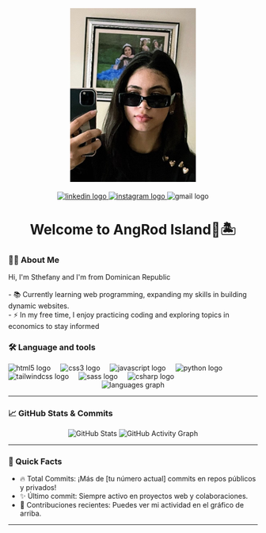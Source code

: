 <div align="center">
  <img height="350" src="https://github.com/AngRodSt/AngRodSt/blob/main/Img.jpeg"  />
</div>

<br clear="both">

<div align="center">
  <a href="https://www.linkedin.com/in/sthefanyang-2dacuenta-6348642ba/" target="_blank">
    <img src="https://img.shields.io/static/v1?message=LinkedIn&logo=linkedin&label=&color=0077B5&logoColor=white&labelColor=&style=for-the-badge" height="25" alt="linkedin logo"  />
  </a>
  <a href="https://www.instagram.com/angeles_sth/" target="_blank">
    <img src="https://img.shields.io/static/v1?message=ig&logo=instagram&label=Angeles_sth&color=E4405F&logoColor=white&labelColor=E4405F&style=for-the-badge" height="25" alt="instagram logo"  />
  </a>
  <img src="https://img.shields.io/static/v1?message=Gm&logo=gmail&label=sthefanyangeles@gmail.com&color=D14836&logoColor=white&labelColor=D14836&style=for-the-badge" height="25" alt="gmail logo"  />
</div>

<h1 align="center">Welcome to AngRod Island👋🏝️</h1>

<h3 align="left">👩‍💻  About Me</h3>

<p align="left">Hi, I'm Sthefany and I'm from Dominican Republic<br><br>- 📚  Currently learning web programming, expanding my skills in building dynamic websites.<br>- ⚡ In my free time, I enjoy practicing coding and exploring topics in economics to stay informed</p>

<h3 align="left">🛠 Language and tools</h3>

<div align="left">
  <img src="https://cdn.jsdelivr.net/gh/devicons/devicon/icons/html5/html5-original.svg" height="40" alt="html5 logo"  />
  <img width="12" />
  <img src="https://cdn.jsdelivr.net/gh/devicons/devicon/icons/css3/css3-original.svg" height="40" alt="css3 logo"  />
  <img width="12" />
  <img src="https://cdn.jsdelivr.net/gh/devicons/devicon/icons/javascript/javascript-original.svg" height="40" alt="javascript logo"  />
  <img width="12" />
  <img src="https://cdn.jsdelivr.net/gh/devicons/devicon/icons/python/python-original.svg" height="40" alt="python logo"  />
  <img width="12" />
  <img src="https://skillicons.dev/icons?i=tailwind" height="40" alt="tailwindcss logo"  />
  <img width="12" />
  <img src="https://cdn.jsdelivr.net/gh/devicons/devicon/icons/sass/sass-original.svg" height="40" alt="sass logo"  />
  <img width="12" />
  <img src="https://skillicons.dev/icons?i=cs" height="40" alt="csharp logo"  />
</div>

<div align="center">
  <img src="https://github-readme-stats.vercel.app/api/top-langs?username=AngRodSt&locale=en&hide_title=false&layout=compact&card_width=320&langs_count=6&theme=tokyonight&hide_border=true&order=2" height="200" alt="languages graph"  />
</div>

---

### 📈 GitHub Stats & Commits

<div align="center">
  <img src="https://github-readme-stats.vercel.app/api?username=AngRodSt&show_icons=true&count_private=true&theme=tokyonight&hide_border=true&include_all_commits=true" height="200" alt="GitHub Stats" />
  <img src="https://github-readme-activity-graph.vercel.app/graph?username=AngRodSt&theme=tokyonight&hide_border=true" height="200" alt="GitHub Activity Graph" />
</div>

---

### 🚀 Quick Facts

- 🔥 Total Commits: ¡Más de [tu número actual] commits en repos públicos y privados!
- ✨ Último commit: Siempre activo en proyectos web y colaboraciones.
- 📅 Contribuciones recientes: Puedes ver mi actividad en el gráfico de arriba.

---
